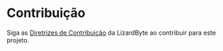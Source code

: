 # Contribuição

Siga as [Diretrizes de Contribuição](https://docs.lizardbyte.dev/en/latest/developers/contributing.html) da LizardByte ao contribuir para este projeto.
